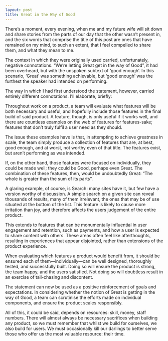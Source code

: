 ```yaml
---
layout: post
title: Great in the Way of Good
---
```


There’s a moment, every evening, when me and my future wife will sit down and share stories from the parts of our day that the other wasn’t present in, and the six words that comprise the title of this post are ones that have remained on my mind, to such an extent, that I feel compelled to share them, and what they mean to me. 

The context in which they were originally used carried, unfortunately, negative connotations. “We’re letting Great get in the way of Good”, it had been overheard, but with the unspoken subtext of ‘good enough’. In this scenario, ‘Great’ was something achievable, but ‘good enough’ was the furthest the speaker had intended on performing.

The way in which I had first understood the statement, however, carried entirely different connotations. I’ll elaborate, briefly:

Throughout work on a product, a team will evaluate what features will be both necessary and useful, and hopefully include those features in the final build of said product. A feature, though, is only useful if it works well, and there are countless examples on the web of features for features-sake; features that don’t truly fulfil a user need as they should. 

The issue these examples have is that, in attempting to achieve greatness in scale, the team simply produce a collection of features that are, at best, good enough, and at worst, not worthy even of that title. The features exist, but aren’t performing as was intended. 

If, on the other hand, those features were focused on individually, they could be made well; they could be Good, perhaps even Great. The combination of these features, then, would be undoubtedly Great: “The whole is greater than the sum of its parts”.

A glaring example, of course, is Search: many sites have it, but few have a version worthy of discussion. A simple search on a given site can reveal thousands of results, many of them irrelevant, the ones that may be of use situated at the bottom of the list. This feature is likely to cause more irritation than joy, and therefore affects the users judgement of the entire product.

This extends to features that can be monumentally influential in user engagement and retention, such as payments, and how a user is expected to share content with others. These areas often feel like afterthoughts, resulting in experiences that appear disjointed, rather than extensions of the product experience.

When evaluating which features a product would benefit from, it should be ensured each of them—individually—can be well designed, thoroughly tested, and successfully built. Doing so will ensure the product is strong, the team happy, and the users satisfied. Not doing so will doubtless result in an exercise of tail-chasing and discontent.

The statement can now be used as a positive reinforcement of goals and expectations. In considering whether the notion of Great is getting in the way of Good, a team can scrutinise the efforts made on individual components, and ensure the product scales responsibly.

All of this, it could be said, depends on resources: skill, money, staff numbers. There will almost always be necessary sacrifices when building any product, so we must remember that whilst we build for ourselves, we also build for users. We must occasionally kill our darlings to better serve those who offer us the most valuable resource: their time.
